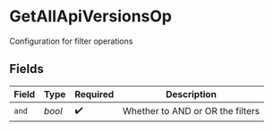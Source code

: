 # GetAllApiVersionsOp

Configuration for filter operations


## Fields

| Field                            | Type                             | Required                         | Description                      |
| -------------------------------- | -------------------------------- | -------------------------------- | -------------------------------- |
| `and`                            | *bool*                           | :heavy_check_mark:               | Whether to AND or OR the filters |